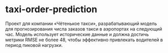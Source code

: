 # taxi-order-prediction
Проект для компании «Чётенькое такси», разрабатывающий модель для прогнозирования числа заказов такси в аэропортах на следующий час. Модель использует исторические данные и должна достичь метрики RMSE не более 48, чтобы эффективно привлекать водителей в период пиковой нагрузки.

